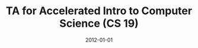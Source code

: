 ---
title: "TA for Accelerated Intro to Computer Science (CS 19)"
collection: teaching
type: "Undergraduate course"
permalink: /teaching/2012-spring-cs19
venue: "Brown University"
date: 2012-01-01
location: "Providence, RI"
---